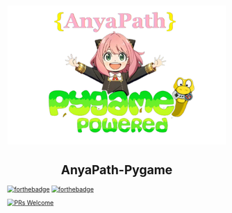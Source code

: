 <p align="center">
  <a href="https://github.com/TheSpeedX/NoisyBird">
    <img alt="logo" src="logo_.png">
  </a>
</p>
<h1 align="center">AnyaPath-Pygame</h1>
<div align="center">

</div>

[![forthebadge](https://forthebadge.com/images/badges/made-with-python.svg)](https://forthebadge.com) [![forthebadge](https://forthebadge.com/images/badges/built-with-love.svg)](https://forthebadge.com)

[![PRs Welcome](https://img.shields.io/badge/PRs-welcome-brightgreen.svg?style=flat-square)](https://makeapullrequest.com)
